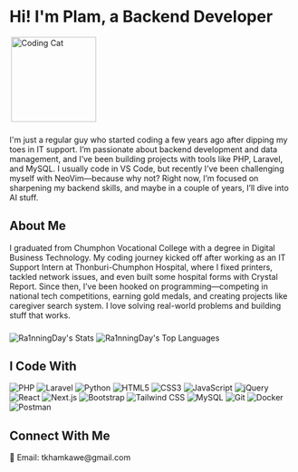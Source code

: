 # Hi! I'm Plam, a Backend Developer

<div style="display: flex; align-items: center; justify-content: space-between;">
  <img src="https://media.giphy.com/media/JIX9t2j0ZTN9S/giphy.gif" alt="Coding Cat" width="150" align="right">
</div>

###

<p align="left">I'm just a regular guy who started coding a few years ago after dipping my toes in IT support. I’m passionate about backend development and data management, and I’ve been building projects with tools like PHP, Laravel, and MySQL. I usually code in VS Code, but recently I’ve been challenging myself with NeoVim—because why not? Right now, I’m focused on sharpening my backend skills, and maybe in a couple of years, I’ll dive into AI stuff.</p>

###

<h2 align="left">About Me</h2>
<p align="left">I graduated from Chumphon Vocational College with a degree in Digital Business Technology. My coding journey kicked off after working as an IT Support Intern at Thonburi-Chumphon Hospital, where I fixed printers, tackled network issues, and even built some hospital forms with Crystal Report. Since then, I’ve been hooked on programming—competing in national tech competitions, earning gold medals, and creating projects like caregiver search system. I love solving real-world problems and building stuff that works.</p>

###

![Ra1nningDay's Stats](https://github-readme-stats.vercel.app/api?username=Ra1nningDay&theme=nord&show_icons=true&hide_border=true&count_private=true)
![Ra1nningDay's Top Languages](https://github-readme-stats.vercel.app/api/top-langs/?username=Ra1nningDay&theme=nord&show_icons=true&hide_border=true&layout=compact)

###

<h2 align="left">I Code With</h2>
<div align="left"> 
  
  ![PHP](https://img.shields.io/badge/PHP-777BB4?style=for-the-badge&logo=php&logoColor=white)
  ![Laravel](https://img.shields.io/badge/Laravel-FF2D20?style=for-the-badge&logo=laravel&logoColor=white)
  ![Python](https://img.shields.io/badge/Python-3776AB?style=for-the-badge&logo=python&logoColor=white)
  ![HTML5](https://img.shields.io/badge/HTML5-E34F26?style=for-the-badge&logo=html5&logoColor=white)
  ![CSS3](https://img.shields.io/badge/CSS3-1572B6?style=for-the-badge&logo=css3&logoColor=white)
  ![JavaScript](https://img.shields.io/badge/JavaScript-F7DF1E?style=for-the-badge&logo=javascript&logoColor=black)
  ![jQuery](https://img.shields.io/badge/jQuery-0769AD?style=for-the-badge&logo=jquery&logoColor=white)
  ![React](https://img.shields.io/badge/React-61DAFB?style=for-the-badge&logo=react&logoColor=black)
  ![Next.js](https://img.shields.io/badge/Next.js-000000?style=for-the-badge&logo=next.js&logoColor=white)
  ![Bootstrap](https://img.shields.io/badge/Bootstrap-7952B3?style=for-the-badge&logo=bootstrap&logoColor=white)
  ![Tailwind CSS](https://img.shields.io/badge/Tailwind_CSS-38B2AC?style=for-the-badge&logo=tailwind-css&logoColor=white)
  ![MySQL](https://img.shields.io/badge/MySQL-4479A1?style=for-the-badge&logo=mysql&logoColor=white)
  ![Git](https://img.shields.io/badge/Git-F05032?style=for-the-badge&logo=git&logoColor=white)
  ![Docker](https://img.shields.io/badge/Docker-2496ED?style=for-the-badge&logo=docker&logoColor=white)
  ![Postman](https://img.shields.io/badge/Postman-FF6C37?style=for-the-badge&logo=postman&logoColor=white)
  
</div>

###

<h2 align="left">Connect With Me</h2>
<p align="left">
  📧 Email: tkhamkawe@gmail.com<br>
</p>
